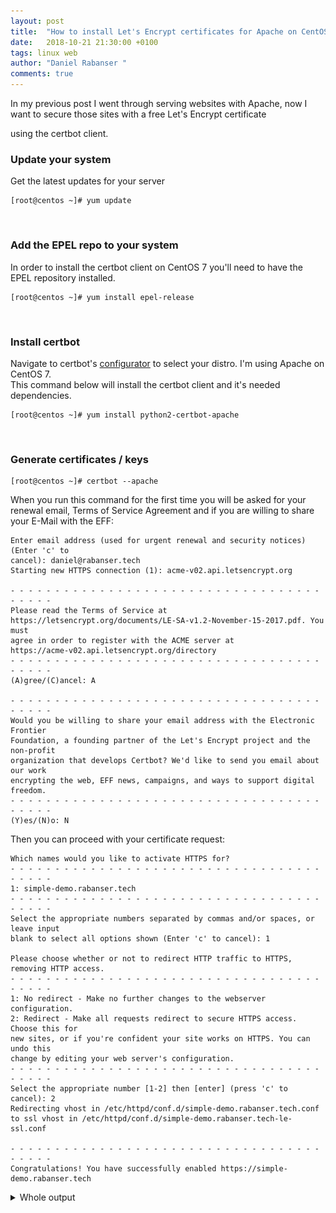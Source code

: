 ```yaml
---
layout: post
title:  "How to install Let's Encrypt certificates for Apache on CentOS 7 using Certbot"
date:   2018-10-21 21:30:00 +0100
tags: linux web
author: "Daniel Rabanser "
comments: true
---
```

In my previous post I went through serving websites with Apache, now I want to secure those sites with a free Let's Encrypt certificate
<!--excerpt-->  using the certbot client.

<br>

### Update your system
Get the latest updates for your server
```
[root@centos ~]# yum update
```

<br>

### Add the EPEL repo to your system
In order to install the certbot client on CentOS 7 you'll need to have the EPEL repository installed.
```
[root@centos ~]# yum install epel-release
```

<br>

### Install certbot
Navigate to certbot's [configurator](https://certbot.eff.org/) to select your distro. I'm using Apache on CentOS 7.  
This command below will install the certbot client and it's needed dependencies.
```
[root@centos ~]# yum install python2-certbot-apache
```

<br>

### Generate certificates / keys


```
[root@centos ~]# certbot --apache
```
When you run this command for the first time you will be asked for your renewal email, Terms of Service Agreement and if you are willing to share your E-Mail with the EFF:
```
Enter email address (used for urgent renewal and security notices) (Enter 'c' to
cancel): daniel@rabanser.tech
Starting new HTTPS connection (1): acme-v02.api.letsencrypt.org

- - - - - - - - - - - - - - - - - - - - - - - - - - - - - - - - - - - - - - - -
Please read the Terms of Service at
https://letsencrypt.org/documents/LE-SA-v1.2-November-15-2017.pdf. You must
agree in order to register with the ACME server at
https://acme-v02.api.letsencrypt.org/directory
- - - - - - - - - - - - - - - - - - - - - - - - - - - - - - - - - - - - - - - -
(A)gree/(C)ancel: A

- - - - - - - - - - - - - - - - - - - - - - - - - - - - - - - - - - - - - - - -
Would you be willing to share your email address with the Electronic Frontier
Foundation, a founding partner of the Let's Encrypt project and the non-profit
organization that develops Certbot? We'd like to send you email about our work
encrypting the web, EFF news, campaigns, and ways to support digital freedom.
- - - - - - - - - - - - - - - - - - - - - - - - - - - - - - - - - - - - - - - -
(Y)es/(N)o: N
```
Then you can proceed with your certificate request:
```
Which names would you like to activate HTTPS for?
- - - - - - - - - - - - - - - - - - - - - - - - - - - - - - - - - - - - - - - -
1: simple-demo.rabanser.tech
- - - - - - - - - - - - - - - - - - - - - - - - - - - - - - - - - - - - - - - -
Select the appropriate numbers separated by commas and/or spaces, or leave input
blank to select all options shown (Enter 'c' to cancel): 1

Please choose whether or not to redirect HTTP traffic to HTTPS, removing HTTP access.
- - - - - - - - - - - - - - - - - - - - - - - - - - - - - - - - - - - - - - - -
1: No redirect - Make no further changes to the webserver configuration.
2: Redirect - Make all requests redirect to secure HTTPS access. Choose this for
new sites, or if you're confident your site works on HTTPS. You can undo this
change by editing your web server's configuration.
- - - - - - - - - - - - - - - - - - - - - - - - - - - - - - - - - - - - - - - -
Select the appropriate number [1-2] then [enter] (press 'c' to cancel): 2
Redirecting vhost in /etc/httpd/conf.d/simple-demo.rabanser.tech.conf to ssl vhost in /etc/httpd/conf.d/simple-demo.rabanser.tech-le-ssl.conf

- - - - - - - - - - - - - - - - - - - - - - - - - - - - - - - - - - - - - - - -
Congratulations! You have successfully enabled https://simple-demo.rabanser.tech
```

<details>
 <summary>Whole output</summary>
<div markdown="1">
```
Enter email address (used for urgent renewal and security notices) (Enter 'c' to
cancel): daniel@rabanser.tech
Starting new HTTPS connection (1): acme-v02.api.letsencrypt.org

- - - - - - - - - - - - - - - - - - - - - - - - - - - - - - - - - - - - - - - -
Please read the Terms of Service at
https://letsencrypt.org/documents/LE-SA-v1.2-November-15-2017.pdf. You must
agree in order to register with the ACME server at
https://acme-v02.api.letsencrypt.org/directory
- - - - - - - - - - - - - - - - - - - - - - - - - - - - - - - - - - - - - - - -
(A)gree/(C)ancel: A

- - - - - - - - - - - - - - - - - - - - - - - - - - - - - - - - - - - - - - - -
Would you be willing to share your email address with the Electronic Frontier
Foundation, a founding partner of the Let's Encrypt project and the non-profit
organization that develops Certbot? We'd like to send you email about our work
encrypting the web, EFF news, campaigns, and ways to support digital freedom.
- - - - - - - - - - - - - - - - - - - - - - - - - - - - - - - - - - - - - - - -
(Y)es/(N)o: N
Which names would you like to activate HTTPS for?
- - - - - - - - - - - - - - - - - - - - - - - - - - - - - - - - - - - - - - - -
1: simple-demo.rabanser.tech
- - - - - - - - - - - - - - - - - - - - - - - - - - - - - - - - - - - - - - - -
Select the appropriate numbers separated by commas and/or spaces, or leave input
blank to select all options shown (Enter 'c' to cancel): 1
Obtaining a new certificate
Performing the following challenges:
http-01 challenge for simple-demo.rabanser.tech
Waiting for verification...
Cleaning up challenges
Created an SSL vhost at /etc/httpd/conf.d/simple-demo.rabanser.tech-le-ssl.conf
Deploying Certificate to VirtualHost /etc/httpd/conf.d/simple-demo.rabanser.tech-le-ssl.conf

Please choose whether or not to redirect HTTP traffic to HTTPS, removing HTTP access.
- - - - - - - - - - - - - - - - - - - - - - - - - - - - - - - - - - - - - - - -
1: No redirect - Make no further changes to the webserver configuration.
2: Redirect - Make all requests redirect to secure HTTPS access. Choose this for
new sites, or if you're confident your site works on HTTPS. You can undo this
change by editing your web server's configuration.
- - - - - - - - - - - - - - - - - - - - - - - - - - - - - - - - - - - - - - - -
Select the appropriate number [1-2] then [enter] (press 'c' to cancel): 2
Redirecting vhost in /etc/httpd/conf.d/simple-demo.rabanser.tech.conf to ssl vhost in /etc/httpd/conf.d/simple-demo.rabanser.tech-le-ssl.conf

- - - - - - - - - - - - - - - - - - - - - - - - - - - - - - - - - - - - - - - -
Congratulations! You have successfully enabled https://simple-demo.rabanser.tech

You should test your configuration at:
https://www.ssllabs.com/ssltest/analyze.html?d=simple-demo.rabanser.tech
- - - - - - - - - - - - - - - - - - - - - - - - - - - - - - - - - - - - - - - -

IMPORTANT NOTES:
 - Congratulations! Your certificate and chain have been saved at:
   /etc/letsencrypt/live/simple-demo.rabanser.tech/fullchain.pem
   Your key file has been saved at:
   /etc/letsencrypt/live/simple-demo.rabanser.tech/privkey.pem
   Your cert will expire on 2019-01-19. To obtain a new or tweaked
   version of this certificate in the future, simply run certbot again
   with the "certonly" option. To non-interactively renew *all* of
   your certificates, run "certbot renew"
 - If you like Certbot, please consider supporting our work by:

   Donating to ISRG / Let's Encrypt:   https://letsencrypt.org/donate
   Donating to EFF:                    https://eff.org/donate-le

```
</div>
</details>

<br>
You can now navigate to your site and check your new certificate.
![Site](/assets/posts/2018-10-21-how-to-install-lets-encrypt-certificates-for-apache-on-centOS-7-using-certbot/1_Site.png)

<br>

### Renew your certificates

Manual renewal:
```
[root@centos ~]# certbot renew
```

<br>

Since Let's Encrypt Certificates have a validity period of 90 days, you might want to set up a cron-job which renews the certificates for you

Cron-job:
```
[root@centos ~]# crontab -e
```
Insert the following for a cron job which runs every day at 6 AM
```
0 6 * * * certbot renew >/dev/null 2>&1
```
